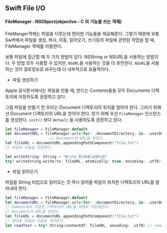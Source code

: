 ## Swift File I/O



#### **FileManager** : NSObject(objective - C 의 기능을 쓰는 객체)

 FileManger객체는 파일을 다루는데 편리한 기능들을 제공해준다. 그렇기 때문에 보통 Swift에서 파일을 생성, 복사, 이동, 읽어오기, 쓰기등의 파일에 관련된 작업을 할 때, FileManager 객체를 이용한다. 

보통 파일에 접근할 때 두 가지 방법이 있다. NSString or NSURL을 사용하는 방법이다. 두 방법 모두 사용할 수 있지만,  `NSURL`을 사용하는 것을 더 추천한다. `NSURL`을 사용하는 것이 경로정보로 바꾸는데 더 내부적으로 효율적이다.



* 파일 생성하기

 Apple 공식문서에서는 파일을 만들 때, 만드는 Contents들을 모두 Documents 디렉토리에 저장하도록 권장하고 있다.

그럼 파일을 만들기 전 우리는 Document 디렉토리의 위치를 알아야 한다. 그러기 위해선 Document 디렉토리의 URL을 얻어야 한다. 얻기 위해 우선 `FileManager` 인스턴스를 생성한다. `init()` 보다 `default` 을 사용하도록 권장하고 있다.

```swift
let fileManager = FileManager.default
let documentURL = fileManager.urls(for: .documentDirectory, in: .userDomainMask)[0] // Domain에서 지정된 디렉토리의 URL을 배열로 리턴해준다.
					// Document의 URL을 얻었다.
let fileURL = documentURL.appendingPathComponent("file.txt") 
// 파일의 이름을 지정한다.

let writeString: String = "Write BlahBlahBlah"
try? writeString.write(to: fileURL, atomically: true, encoding: .utf8)
```



* 파일 읽어오기

 파일을 String 타입으로 읽어오는 것 역시 읽어올 파일이 위치한 디렉토리의 URL을 알아내야 한다.

```swift
let fileManager = FileManager.default
let documentURL = fileManager.urls(for: .documentDirectory, in: .userDomainMask)[0]
// Domain에서 지정된 디렉토리의 URL을 배열로 리턴해준다.
// Document의 URL을 얻었다.
let fileURL = documentURL.appendingPathComponent("file.txt") 
// 읽어올 파일의 이름을 적어준다.
let readText = try? String(contentOf: fileURL, encoding: .utf8) // readText에 파일의 내용을 String으로 읽어온다.

```

